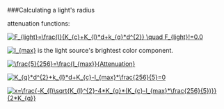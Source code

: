 ###Calculating a light's radius

attenuation functions:

<a href="http://www.codecogs.com/eqnedit.php?latex=F_{light}=\frac{I}{K_{c}&plus;K_{l}*d&plus;k_{q}*d^{2}}&space;\quad&space;F_{light}!=0.0" target="_blank"><img src="http://latex.codecogs.com/gif.latex?F_{light}=\frac{I}{K_{c}&plus;K_{l}*d&plus;k_{q}*d^{2}}&space;\quad&space;F_{light}!=0.0" title="F_{light}=\frac{I}{K_{c}+K_{l}*d+k_{q}*d^{2}} \quad F_{light}!=0.0" /></a>

<a href="http://www.codecogs.com/eqnedit.php?latex=I_{max}" target="_blank"><img src="http://latex.codecogs.com/gif.latex?I_{max}" title="I_{max}" /></a> is the light source's brightest color component.

<a href="http://www.codecogs.com/eqnedit.php?latex=\frac{5}{256}=\frac{I_{max}}{Attenuation}" target="_blank"><img src="http://latex.codecogs.com/gif.latex?\frac{5}{256}=\frac{I_{max}}{Attenuation}" title="\frac{5}{256}=\frac{I_{max}}{Attenuation}" /></a>

<a href="http://www.codecogs.com/eqnedit.php?latex=K_{q}*d^{2}&plus;k_{l}*d&plus;K_{c}-I_{max}*\frac{256}{5}=0" target="_blank"><img src="http://latex.codecogs.com/gif.latex?K_{q}*d^{2}&plus;k_{l}*d&plus;K_{c}-I_{max}*\frac{256}{5}=0" title="K_{q}*d^{2}+k_{l}*d+K_{c}-I_{max}*\frac{256}{5}=0" /></a>

<a href="http://www.codecogs.com/eqnedit.php?latex=x=\frac{-K_{l}\sqrt{K_{l}^{2}-4*K_{q}*(K_{c}-I_{max}*\frac{256}{5})}}{2*K_{q}}" target="_blank"><img src="http://latex.codecogs.com/gif.latex?x=\frac{-K_{l}\sqrt{K_{l}^{2}-4*K_{q}*(K_{c}-I_{max}*\frac{256}{5})}}{2*K_{q}}" title="x=\frac{-K_{l}\sqrt{K_{l}^{2}-4*K_{q}*(K_{c}-I_{max}*\frac{256}{5})}}{2*K_{q}}" /></a>

